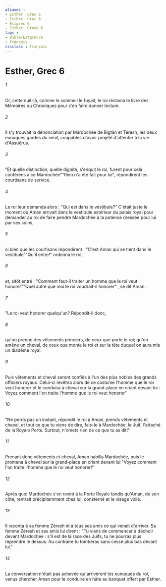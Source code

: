```yaml
---
aliases : 
- Esther, Grec 6
- Esther, Grec 6
- Estgrec 6
- Esther, Greek 6
tags : 
- Bible/Estgrec/6
- français
cssclass : français
---
```


# Esther, Grec 6

###### 1
Or, cette nuit-là, comme le sommeil le fuyait, le roi réclama le livre des Mémoires ou Chroniques pour s'en faire donner lecture.
###### 2
Il s'y trouvait la dénonciation par Mardochée de Bigtân et Téresh, les deux eunuques gardes du seuil, coupables d'avoir projeté d'attenter à la vie d'Assuérus.
###### 3
"Et quelle distinction, quelle dignité, s'enquit le roi, furent pour cela conférées à ce Mardochée""Rien n'a été fait pour lui", répondirent les courtisans de service.
###### 4
Le roi leur demanda alors : "Qui est dans le vestibule?" C'était juste le moment où Aman arrivait dans le vestibule extérieur du palais royal pour demander au roi de faire pendre Mardochée à la potence dressée pour lui par ses soins,
###### 5
si bien que les courtisans répondirent : "C'est Aman qui se tient dans le vestibule""Qu'il entre!" ordonna le roi,
###### 6
et, sitôt entré : "Comment faut-il traiter un homme que le roi veut honorer""Quel autre que moi le roi voudrait-il honorer" , se dit Aman.
###### 7
"Le roi veut honorer quelqu'un? Répondit-il donc,
###### 8
qu'on prenne des vêtements princiers, de ceux que porte le roi; qu'on amène un cheval, de ceux que monte le roi et sur la tête duquel on aura mis un diadème royal.
###### 9
Puis vêtements et cheval seront confiés à l'un des plus nobles des grands officiers royaux. Celui-ci revêtira alors de ce costume l'homme que le roi veut honorer et le conduira à cheval sur la grand-place en criant devant lui : Voyez comment l'on traite l'homme que le roi veut honorer" 
###### 10
"Ne perds pas un instant, répondit le roi à Aman, prends vêtements et cheval, et tout ce que tu viens de dire, fais-le à Mardochée, le Juif, l'attaché de la Royale Porte. Surtout, n'omets rien de ce que tu as dit!"
###### 11
Prenant donc vêtements et cheval, Aman habilla Mardochée, puis le promena à cheval sur la grand-place en criant devant lui "Voyez comment l'on traite l'homme que le roi veut honorer!"
###### 12
Après quoi Mardochée s'en revint à la Porte Royale tandis qu'Aman, de son côté, rentrait précipitamment chez lui, consterné et le visage voilé.
###### 13
Il raconta à sa femme Zéresh et à tous ses amis ce qui venait d'arriver. Sa femme Zéresh et ses amis lui dirent : "Tu viens de commencer à déchoir devant Mardochée : s'il est de la race des Juifs, tu ne pourras plus reprendre le dessus. Au contraire tu tomberas sans cesse plus bas devant lui."
###### 14
La conversation n'était pas achevée qu'arrivèrent les eunuques du roi, venus chercher Aman pour le conduire en hâte au banquet offert par Esther.

